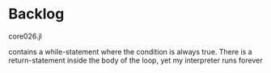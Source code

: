 Backlog
=======
core026.jl

contains a while-statement where the condition is always true.
There is a return-statement inside the body of the loop, yet my
interpreter runs forever
